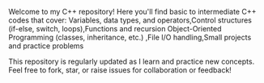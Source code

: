

Welcome to my C++ repository! Here you'll find basic to intermediate C++ codes that cover:
 Variables, data types, and operators,Control structures (if-else, switch, loops),Functions and recursion Object-Oriented Programming (classes, inheritance, etc.)
 ,File I/O handling,Small projects and practice problems

This repository is regularly updated as I learn and practice new concepts.  
Feel free to fork, star, or raise issues for collaboration or feedback!
